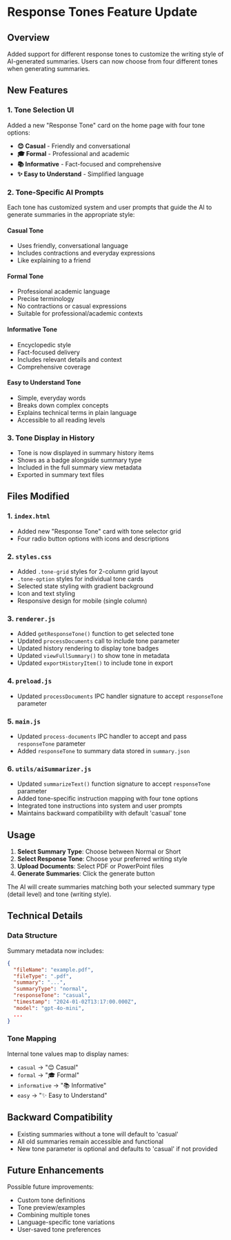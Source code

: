 # Response Tones Feature Update

## Overview
Added support for different response tones to customize the writing style of AI-generated summaries. Users can now choose from four different tones when generating summaries.

## New Features

### 1. Tone Selection UI
Added a new "Response Tone" card on the home page with four tone options:
- **😊 Casual** - Friendly and conversational
- **🎓 Formal** - Professional and academic
- **📚 Informative** - Fact-focused and comprehensive
- **✨ Easy to Understand** - Simplified language

### 2. Tone-Specific AI Prompts
Each tone has customized system and user prompts that guide the AI to generate summaries in the appropriate style:

#### Casual Tone
- Uses friendly, conversational language
- Includes contractions and everyday expressions
- Like explaining to a friend

#### Formal Tone
- Professional academic language
- Precise terminology
- No contractions or casual expressions
- Suitable for professional/academic contexts

#### Informative Tone
- Encyclopedic style
- Fact-focused delivery
- Includes relevant details and context
- Comprehensive coverage

#### Easy to Understand Tone
- Simple, everyday words
- Breaks down complex concepts
- Explains technical terms in plain language
- Accessible to all reading levels

### 3. Tone Display in History
- Tone is now displayed in summary history items
- Shows as a badge alongside summary type
- Included in the full summary view metadata
- Exported in summary text files

## Files Modified

### 1. `index.html`
- Added new "Response Tone" card with tone selector grid
- Four radio button options with icons and descriptions

### 2. `styles.css`
- Added `.tone-grid` styles for 2-column grid layout
- `.tone-option` styles for individual tone cards
- Selected state styling with gradient background
- Icon and text styling
- Responsive design for mobile (single column)

### 3. `renderer.js`
- Added `getResponseTone()` function to get selected tone
- Updated `processDocuments` call to include tone parameter
- Updated history rendering to display tone badges
- Updated `viewFullSummary()` to show tone in metadata
- Updated `exportHistoryItem()` to include tone in export

### 4. `preload.js`
- Updated `processDocuments` IPC handler signature to accept `responseTone` parameter

### 5. `main.js`
- Updated `process-documents` IPC handler to accept and pass `responseTone` parameter
- Added `responseTone` to summary data stored in `summary.json`

### 6. `utils/aiSummarizer.js`
- Updated `summarizeText()` function signature to accept `responseTone` parameter
- Added tone-specific instruction mapping with four tone options
- Integrated tone instructions into system and user prompts
- Maintains backward compatibility with default 'casual' tone

## Usage

1. **Select Summary Type**: Choose between Normal or Short
2. **Select Response Tone**: Choose your preferred writing style
3. **Upload Documents**: Select PDF or PowerPoint files
4. **Generate Summaries**: Click the generate button

The AI will create summaries matching both your selected summary type (detail level) and tone (writing style).

## Technical Details

### Data Structure
Summary metadata now includes:
```json
{
  "fileName": "example.pdf",
  "fileType": ".pdf",
  "summary": "...",
  "summaryType": "normal",
  "responseTone": "casual",
  "timestamp": "2024-01-02T13:17:00.000Z",
  "model": "gpt-4o-mini",
  ...
}
```

### Tone Mapping
Internal tone values map to display names:
- `casual` → "😊 Casual"
- `formal` → "🎓 Formal"
- `informative` → "📚 Informative"
- `easy` → "✨ Easy to Understand"

## Backward Compatibility
- Existing summaries without a tone will default to 'casual'
- All old summaries remain accessible and functional
- New tone parameter is optional and defaults to 'casual' if not provided

## Future Enhancements
Possible future improvements:
- Custom tone definitions
- Tone preview/examples
- Combining multiple tones
- Language-specific tone variations
- User-saved tone preferences
